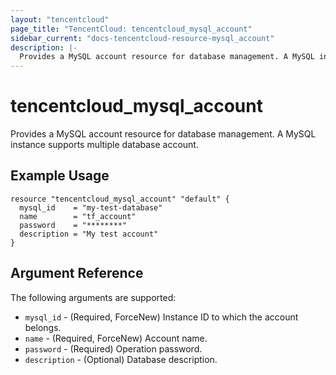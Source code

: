 ```yaml
---
layout: "tencentcloud"
page_title: "TencentCloud: tencentcloud_mysql_account"
sidebar_current: "docs-tencentcloud-resource-mysql_account"
description: |-
  Provides a MySQL account resource for database management. A MySQL instance supports multiple database account.
---
```


# tencentcloud_mysql_account

Provides a MySQL account resource for database management. A MySQL instance supports multiple database account.

## Example Usage

```hcl
resource "tencentcloud_mysql_account" "default" {
  mysql_id    = "my-test-database"
  name        = "tf_account"
  password    = "********"
  description = "My test account"
}
```

## Argument Reference

The following arguments are supported:

* `mysql_id` - (Required, ForceNew) Instance ID to which the account belongs.
* `name` - (Required, ForceNew) Account name.
* `password` - (Required) Operation password.
* `description` - (Optional) Database description.


